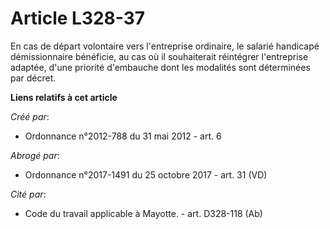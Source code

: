 # Article L328-37

En cas de départ volontaire vers l'entreprise ordinaire, le salarié handicapé démissionnaire bénéficie, au cas où il
souhaiterait réintégrer l'entreprise adaptée, d'une priorité d'embauche dont les modalités sont déterminées par décret.

**Liens relatifs à cet article**

_Créé par_:

  - Ordonnance n°2012-788 du 31 mai 2012 - art. 6

_Abrogé par_:

  - Ordonnance n°2017-1491 du 25 octobre 2017 - art. 31 (VD)

_Cité par_:

  - Code du travail applicable à Mayotte. - art. D328-118 (Ab)

